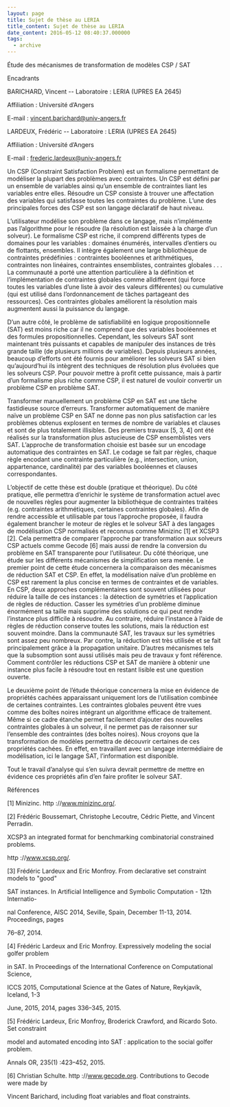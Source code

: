```yaml
---
layout: page
title: Sujet de thèse au LERIA
title_content: Sujet de thèse au LERIA
date_content: 2016-05-12 08:40:37.000000
tags:
  - archive
---
```

Étude des mécanismes de transformation de modèles CSP / SAT





Encadrants



BARICHARD, Vincent -- Laboratoire : LERIA (UPRES EA 2645)



Affiliation : Université d’Angers



E-mail : vincent.barichard@univ-angers.fr





LARDEUX, Frédéric -- Laboratoire : LERIA (UPRES EA 2645)



Affiliation : Université d’Angers



E-mail : frederic.lardeux@univ-angers.fr







Un CSP (Constraint Satisfaction Problem) est un formalisme permettant de
modéliser la plupart des problèmes avec contraintes. Un CSP est défini par un
ensemble de variables ainsi qu’un ensemble de contraintes liant les variables
entre elles. Résoudre un CSP consiste à trouver une affectation des variables
qui satisfasse toutes les contraintes du problème. L’une des principales
forces des CSP est son langage déclaratif de haut niveau.



L’utilisateur modélise son problème dans ce langage, mais n’implémente pas
l’algorithme pour le résoudre (la résolution est laissée à la charge d’un
solveur). Le formalisme CSP est riche, il comprend différents types de
domaines pour les variables : domaines énumérés, intervalles d’entiers ou de
flottants, ensembles. Il intègre également une large bibliothèque de
contraintes prédéfinies : contraintes booléennes et arithmétiques, contraintes
non linéaires, contraintes ensemblistes, contraintes globales . . . La
communauté a porté une attention particulière à la définition et
l’implémentation de contraintes globales comme alldifferent (qui force toutes
les variables d’une liste à avoir des valeurs différentes) ou cumulative (qui
est utilisé dans l’ordonnancement de tâches partageant des ressources). Ces
contraintes globales améliorent la résolution mais augmentent aussi la
puissance du langage.



D’un autre côté, le problème de satisfiabilité en logique propositionnelle
(SAT) est moins riche car il ne comprend que des variables booléennes et des
formules propositionnelles. Cependant, les solveurs SAT sont maintenant très
puissants et capables de manipuler des instances de très grande taille (de
plusieurs millions de variables). Depuis plusieurs années, beaucoup d’efforts
ont été fournis pour améliorer les solveurs SAT si bien qu’aujourd’hui ils
intègrent des techniques de résolution plus évoluées que les solveurs CSP.
Pour pouvoir mettre à profit cette puissance, mais à partir d’un formalisme
plus riche comme CSP, il est naturel de vouloir convertir un problème CSP en
problème SAT.





Transformer manuellement un problème CSP en SAT est une tâche fastidieuse
source d’erreurs. Transformer automatiquement de manière naïve un problème CSP
en SAT ne donne pas non plus satisfaction car les problèmes obtenus explosent
en termes de nombre de variables et clauses et sont de plus totalement
illisibles. Des premiers travaux [5, 3, 4] ont été réalisés sur la
transformation plus astucieuse de CSP ensemblistes vers SAT. L’approche de
transformation choisie est basée sur un encodage automatique des contraintes
en SAT. Le codage se fait par règles, chaque règle encodant une contrainte
particulière (e.g., intersection, union, appartenance, cardinalité) par des
variables booléennes et clauses correspondantes.





L’objectif de cette thèse est double (pratique et théorique). Du côté
pratique, elle permettra d’enrichir le système de transformation actuel avec
de nouvelles règles pour augmenter la bibliothèque de contraintes traitées
(e.g. contraintes arithmétiques, certaines contraintes globales). Afin de
rendre accessible et utilisable par tous l’approche proposée, il faudra
également brancher le moteur de règles et le solveur SAT à des langages de
modélisation CSP normalisés et reconnus comme Minizinc [1] et XCSP3 [2]. Cela
permettra de comparer l’approche par transformation aux solveurs CSP actuels
comme Gecode [6] mais aussi de rendre la conversion du problème en SAT
transparente pour l’utilisateur. Du côté théorique, une étude sur les
différents mécanismes de simplification sera menée. Le premier point de cette
étude concernera la comparaison des mécanismes de réduction SAT et CSP. En
effet, la modélisation naïve d’un problème en CSP est rarement la plus concise
en termes de contraintes et de variables. En CSP, deux approches
complémentaires sont souvent utilisées pour réduire la taille de ces instances
: la détection de symétries et l’application de règles de réduction. Casser
les symétries d’un problème diminue énormément sa taille mais supprime des
solutions ce qui peut rendre l’instance plus difficile à résoudre. Au
contraire, réduire l’instance à l’aide de règles de réduction conserve toutes
les solutions, mais la réduction est souvent moindre. Dans la communauté SAT,
les travaux sur les symétries sont assez peu nombreux. Par contre, la
réduction est très utilisée et se fait principalement grâce à la propagation
unitaire. D’autres mécanismes tels que la subsomption sont aussi utilisés mais
peu de travaux y font référence. Comment contrôler les réductions CSP et SAT
de manière à obtenir une instance plus facile à résoudre tout en restant
lisible est une question ouverte.



Le deuxième point de l’étude théorique concernera la mise en évidence de
propriétés cachées apparaissant uniquement lors de l’utilisation combinée de
certaines contraintes. Les contraintes globales peuvent être vues comme des
boîtes noires intégrant un algorithme efficace de traitement. Même si ce cadre
étanche permet facilement d’ajouter des nouvelles contraintes globales à un
solveur, il ne permet pas de raisonner sur l’ensemble des contraintes (des
boîtes noires). Nous croyons que la transformation de modèles permettra de
découvrir certaines de ces propriétés cachées. En effet, en travaillant avec
un langage intermédiaire de modélisation, ici le langage SAT, l’information
est disponible.



Tout le travail d’analyse qui s’en suivra devrait permettre de mettre en
évidence ces propriétés afin d’en faire profiter le solveur SAT.





Références



[1] Minizinc. http ://www.minizinc.org/.



[2] Frédéric Boussemart, Christophe Lecoutre, Cédric Piette, and Vincent
Perradin.



XCSP3 an integrated format for benchmarking combinatorial constrained
problems.



http ://www.xcsp.org/.



[3] Frédéric Lardeux and Eric Monfroy. From declarative set constraint models
to "good"



SAT instances. In Artificial Intelligence and Symbolic Computation - 12th
Internatio-



nal Conference, AISC 2014, Seville, Spain, December 11-13, 2014. Proceedings,
pages



76–87, 2014.



[4] Frédéric Lardeux and Eric Monfroy. Expressively modeling the social golfer
problem



in SAT. In Proceedings of the International Conference on Computational
Science,



ICCS 2015, Computational Science at the Gates of Nature, Reykjavík, Iceland,
1-3



June, 2015, 2014, pages 336–345, 2015.



[5] Frédéric Lardeux, Eric Monfroy, Broderick Crawford, and Ricardo Soto. Set
constraint



model and automated encoding into SAT : application to the social golfer
problem.



Annals OR, 235(1) :423–452, 2015.



[6] Christian Schulte. http ://www.gecode.org. Contributions to Gecode were
made by



Vincent Barichard, including float variables and float constraints.



